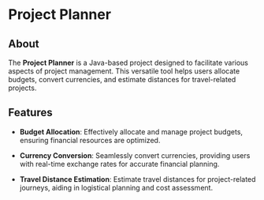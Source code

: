 # Project Planner

## About

The **Project Planner** is a Java-based project designed to facilitate various aspects of project management. This versatile tool helps users allocate budgets, convert currencies, and estimate distances for travel-related projects.

## Features

- **Budget Allocation**: Effectively allocate and manage project budgets, ensuring financial resources are optimized.

- **Currency Conversion**: Seamlessly convert currencies, providing users with real-time exchange rates for accurate financial planning.

- **Travel Distance Estimation**: Estimate travel distances for project-related journeys, aiding in logistical planning and cost assessment.

